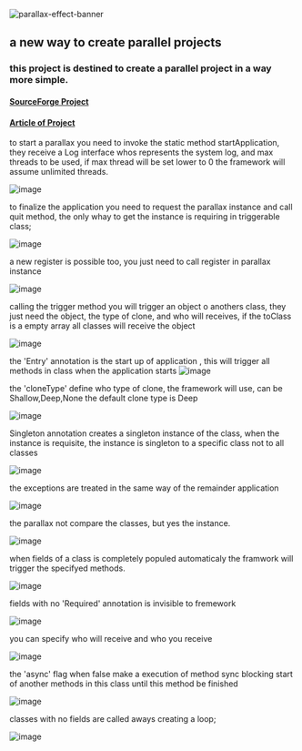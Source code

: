 ![parallax-effect-banner](https://user-images.githubusercontent.com/67382564/186742000-fdb88e50-8aeb-453e-a35d-2c42a9234bc5.gif)

## a new way to create parallel projects

### this project is destined to create a parallel project in a way more simple.

#### [SourceForge Project](https://sourceforge.net/projects/parallax/)
#### [Article of Project ](https://docs.google.com/document/d/13TBBp87xjL84loMePoa1Gplj0KovqmC2a2LA3zHmPhM/edit?usp=sharing)

to start a parallax you need to invoke the static method startApplication, they receive a Log interface whos represents the system log, and max threads to be used, if max thread will be set lower to 0 the framework will assume unlimited threads.

![image](https://user-images.githubusercontent.com/67382564/186215265-221ac41e-c158-4015-9fb8-ba199b569145.png)

to finalize the application you need to request the parallax instance and call quit method, the only whay to get the instance is requiring in triggerable class;

![image](https://user-images.githubusercontent.com/67382564/186216573-5b42cddb-c307-4a6e-9b0d-1d6ae51d1afa.png)

a new register is possible too, you just need to call register in parallax instance

![image](https://user-images.githubusercontent.com/67382564/186217467-150c128b-033f-42ee-a152-7632aba8e8c8.png)

calling the trigger method you will trigger an object o anothers class, they just need the object, the type of clone, and who will receives, if the toClass is a empty array all classes will receive the object

![image](https://user-images.githubusercontent.com/67382564/186218468-8ded174f-b05e-4116-8934-4de472a5d830.png)


the 'Entry' annotation  is the start up of application , this will trigger all methods in class when the application starts
![image](https://user-images.githubusercontent.com/67382564/186214369-584f50c9-a4d2-4a78-ad99-625587150c19.png)


the 'cloneType' define who type of clone, the framework will use, can be Shallow,Deep,None the default clone type is Deep

![image](https://user-images.githubusercontent.com/67382564/186212867-cad16b22-d011-4117-8536-b1de980498b1.png)

Singleton annotation creates a singleton instance of the class,  when the instance is requisite, the instance is singleton to a specific class not to all classes

![image](https://user-images.githubusercontent.com/67382564/186206736-84dc15da-b54a-4182-9aac-618a0400e1cc.png)

the exceptions are treated in the same way of the remainder application

![image](https://user-images.githubusercontent.com/67382564/186207647-0f5d4e7c-2e62-4d7a-906d-6a6378aa0006.png)

the parallax not compare the classes, but yes the instance.

![image](https://user-images.githubusercontent.com/67382564/186208362-3f45e9dd-60f1-4f88-993c-6002a47e57af.png)

when fields of a class is completely populed automaticaly the framwork will trigger the specifyed methods.

![image](https://user-images.githubusercontent.com/67382564/186205220-b2937696-031e-403c-89b5-c7c84341befb.png)

fields with no 'Required' annotation is invisible to fremework

![image](https://user-images.githubusercontent.com/67382564/186221708-d345756a-25b0-445c-b5fc-03795ee9c3d3.png)


you can specify who will receive and  who you receive

![image](https://user-images.githubusercontent.com/67382564/186206204-3463713c-e5e7-4658-ba0c-2635fdad0997.png)

 
the 'async' flag when false make a execution of method sync blocking start of another methods in this class until this method be finished

![image](https://user-images.githubusercontent.com/67382564/186211635-0c47931b-479a-4fd8-8ab7-5f87098ddc85.png)

classes with no fields are called aways creating a loop;

![image](https://user-images.githubusercontent.com/67382564/186222837-cdcf0fc5-6f62-4e13-a115-bec8b84d1283.png)

